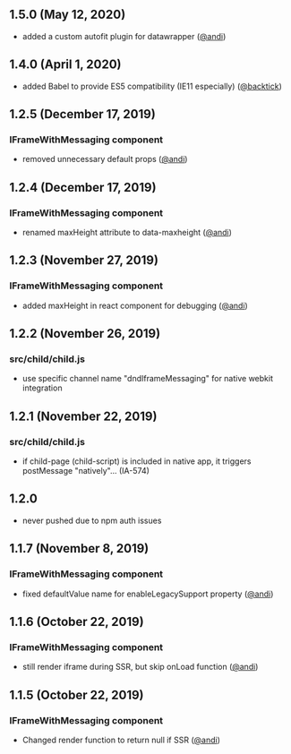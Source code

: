 ## 1.5.0 (May 12, 2020)

* added a custom autofit plugin for datawrapper ([@andi](https://github.com/andi))

## 1.4.0 (April 1, 2020)

* added Babel to provide ES5 compatibility (IE11 especially) ([@backtick](https://github.com/backtick))

## 1.2.5 (December 17, 2019)

### IFrameWithMessaging component

* removed unnecessary default props ([@andi](https://github.com/andi))

## 1.2.4 (December 17, 2019)

### IFrameWithMessaging component

* renamed maxHeight attribute to data-maxheight ([@andi](https://github.com/andi))

## 1.2.3 (November 27, 2019)

### IFrameWithMessaging component

* added maxHeight in react component for debugging ([@andi](https://github.com/andi))

## 1.2.2 (November 26, 2019)

### src/child/child.js

* use specific channel name "dndIframeMessaging" for native webkit integration

## 1.2.1 (November 22, 2019)

### src/child/child.js

* if child-page (child-script) is included in native app, it triggers postMessage "natively"... (IA-574)

## 1.2.0

* never pushed due to npm auth issues

## 1.1.7 (November 8, 2019)

### IFrameWithMessaging component

* fixed defaultValue name for enableLegacySupport property ([@andi](https://github.com/andi))

## 1.1.6 (October 22, 2019)

### IFrameWithMessaging component

* still render iframe during SSR, but skip onLoad function ([@andi](https://github.com/andi))

## 1.1.5 (October 22, 2019)

### IFrameWithMessaging component

* Changed render function to return null if SSR ([@andi](https://github.com/andi))